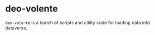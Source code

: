 # deo-volente

`deo-volente` is a bunch of scripts and utility code for loading data into dataverse.